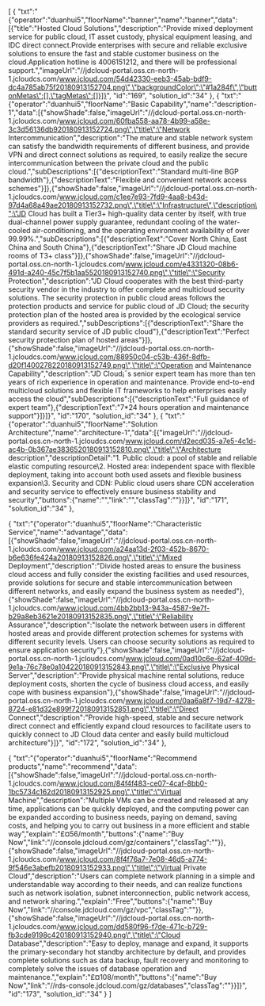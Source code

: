 [ 
{ "txt":"{\"operator\":\"duanhui5\",\"floorName\":\"banner\",\"name\":\"banner\",\"data\":[{\"title\":\"Hosted Cloud Solutions\",\"description\":\"Provide mixed deployment service for public cloud, IT asset custody, physical equipment leasing, and IDC direct connect.Provide enterprises with secure and reliable exclusive solutions to ensure the fast and stable customer business on the cloud.Application hotline is 4006151212, and there will be professional support.\",\"imageUrl\":\"//jdcloud-portal.oss.cn-north-1.jcloudcs.com/www.jcloud.com/54d42330-eeb3-45ab-bdf9-dc4a785ab75f20180913152704.png\",\"backgroundColor\":\"#1a284f\",\"buttonMetas\":[],\"tagMetas\":[]}]}", "id":"169", "solution_id":"34" }, { "txt":"{\"operator\":\"duanhui5\",\"floorName\":\"Basic Capability\",\"name\":\"description-1\",\"data\":[{\"showShade\":false,\"imageUrl\":\"//jdcloud-portal.oss.cn-north-1.jcloudcs.com/www.jcloud.com/60fba558-aa78-4b99-a58e-3c3d56136db920180913152724.png\",\"title\":\"Network Intercommunication\",\"description\":\"The mature and stable network system can satisfy the bandwidth requirements of different business, and provide VPN and direct connect solutions as required, to easily realize the secure intercommunication between the private cloud and the public cloud.\",\"subDescriptions\":[{\"descriptionText\":\"Standard multi-line BGP bandwidth\"},{\"descriptionText\":\"Flexible and convenient network access schemes\"}]},{\"showShade\":false,\"imageUrl\":\"//jdcloud-portal.oss.cn-north-1.jcloudcs.com/www.jcloud.com/c1ee7e93-7fd9-4aa8-b43d-97d4a68a49ae20180913152732.png\",\"title\":\"Infrastructure\",\"description\":\"JD Cloud has built a Tier3+ high-quality data center by itself, with true dual-channel power supply guarantee, redundant cooling of the water-cooled air-conditioning, and the operating environment availability of over 99.99%.\",\"subDescriptions\":[{\"descriptionText\":\"Cover North China, East China and South China\"},{\"descriptionText\":\"Share JD Cloud machine rooms of T3+ class\"}]},{\"showShade\":false,\"imageUrl\":\"//jdcloud-portal.oss.cn-north-1.jcloudcs.com/www.jcloud.com/e4331320-08b6-491d-a240-45c7f5b1aa5520180913152740.png\",\"title\":\"Security Protection\",\"description\":\"JD Cloud cooperates with the best third-party security vendor in the industry to offer complete and multicloud security solutions. The security protection in public cloud areas follows the protection products and service for public cloud of JD Cloud; the security protection plan of the hosted area is provided by the ecological service providers as required.\",\"subDescriptions\":[{\"descriptionText\":\"Share the standard security service of JD public cloud\"},{\"descriptionText\":\"Perfect security protection plan of hosted areas\"}]},{\"showShade\":false,\"imageUrl\":\"//jdcloud-portal.oss.cn-north-1.jcloudcs.com/www.jcloud.com/88950c04-c53b-436f-8dfb-d20f1400278220180913152749.png\",\"title\":\"Operation and Maintenance Capability\",\"description\":\"JD Cloud¡¯s senior expert team has more than ten years of rich experience in operation and maintenance. Provide end-to-end multicloud solutions and flexible IT frameworks to help enterprises easily access the cloud\",\"subDescriptions\":[{\"descriptionText\":\"Full guidance of expert team\"},{\"descriptionText\":\"7*24 hours operation and maintenance support\"}]}]}", "id":"170", "solution_id":"34" }, 
{ "txt":"{\"operator\":\"duanhui5\",\"floorName\":\"Solution Architecture\",\"name\":\"architecture-1\",\"data\":[{\"imageUrl\":\"//jdcloud-portal.oss.cn-north-1.jcloudcs.com/www.jcloud.com/d2ecd035-a7e5-4c1d-ac4b-0b367ae3836520180913152810.png\",\"title\":\"Architecture description\",\"descriptionDetail\":\"1. Public cloud: a pool of stable and reliable elastic computing resource\\2. Hosted area: independent space with flexible deployment, taking into account both used assets and flexible business expansion\\3. Security and CDN: Public cloud users share CDN acceleration and security service to effectively ensure business stability and security\",\"buttons\":{\"name\":\"\",\"link\":\"\",\"classTag\":\"\"}}]}", "id":"171", "solution_id":"34" }, 

{ "txt":"{\"operator\":\"duanhui5\",\"floorName\":\"Characteristic Service\",\"name\":\"advantage\",\"data\":[{\"showShade\":false,\"imageUrl\":\"//jdcloud-portal.oss.cn-north-1.jcloudcs.com/www.jcloud.com/a24aa13d-2f03-452b-8670-b6e636fe424a20180913152826.png\",\"title\":\"Mixed Deployment\",\"description\":\"Divide hosted areas to ensure the business cloud access and fully consider the existing facilities and used resources, provide solutions for secure and stable intercommunication between different networks, and easily expand the business system as needed\"},{\"showShade\":false,\"imageUrl\":\"//jdcloud-portal.oss.cn-north-1.jcloudcs.com/www.jcloud.com/4bb2bb13-943a-4587-9e7f-b29a8eb3621e20180913152835.png\",\"title\":\"Reliability Assurance\",\"description\":\"Isolate the network between users in different hosted areas and provide different protection schemes for systems with different security levels. Users can choose security solutions as required to ensure application security\"},{\"showShade\":false,\"imageUrl\":\"//jdcloud-portal.oss.cn-north-1.jcloudcs.com/www.jcloud.com/0ad10c6e-62af-409d-9e1a-76c78e0a104220180913152843.png\",\"title\":\"Exclusive Physical Server\",\"description\":\"Provide physical machine rental solutions, reduce deployment costs, shorten the cycle of business cloud access, and easily cope with business expansion\"},{\"showShade\":false,\"imageUrl\":\"//jdcloud-portal.oss.cn-north-1.jcloudcs.com/www.jcloud.com/0aa6a8f7-19d7-4278-8724-e81d32e899f720180913152851.png\",\"title\":\"Direct Connect\",\"description\":\"Provide high-speed, stable and secure network direct connect and efficiently expand cloud resources to facilitate users to quickly connect to JD Cloud data center and easily build multicloud architecture\"}]}", "id":"172", "solution_id":"34" }, 

{ "txt":"{\"operator\":\"duanhui5\",\"floorName\":\"Recommend products\",\"name\":\"recommend\",\"data\":[{\"showShade\":false,\"imageUrl\":\"//jdcloud-portal.oss.cn-north-1.jcloudcs.com/www.jcloud.com/84f4f483-ce07-4caf-8bb0-1bc5734c162d20180913152925.png\",\"title\":\"Virtual Machine\",\"description\":\"Multiple VMs can be created and released at any time, applications can be quickly deployed, and the computing power can be expanded according to business needs, paying on demand, saving costs, and helping you to carry out business in a more efficient and stable way\",\"explain\":\"£¤56/month\",\"buttons\":{\"name\":\"Buy Now\",\"link\":\"//console.jdcloud.com/gz/containers\",\"classTag\":\"\"}},{\"showShade\":false,\"imageUrl\":\"//jdcloud-portal.oss.cn-north-1.jcloudcs.com/www.jcloud.com/8f4f76a7-7e08-46d5-a774-9f546e3abefb20180913152933.png\",\"title\":\"Virtual Private Cloud\",\"description\":\"Users can complete network planning in a simple and understandable way according to their needs, and can realize functions such as network isolation, subnet interconnection, public network access, and network sharing.\",\"explain\":\"Free\",\"buttons\":{\"name\":\"Buy Now\",\"link\":\"//console.jdcloud.com/gz/vpc\",\"classTag\":\"\"}},{\"showShade\":false,\"imageUrl\":\"//jdcloud-portal.oss.cn-north-1.jcloudcs.com/www.jcloud.com/dd580f96-f7de-471c-b729-fb3cde9198c420180913152940.png\",\"title\":\"Cloud Database\",\"description\":\"Easy to deploy, manage and expand, it supports the primary-secondary hot standby architecture by default, and provides complete solutions such as data backup, fault recovery and monitoring to completely solve the issues of database operation and maintenance.\",\"explain\":\"£¤108/month\",\"buttons\":{\"name\":\"Buy Now\",\"link\":\"//rds-console.jdcloud.com/gz/databases\",\"classTag\":\"\"}}]}", "id":"173", "solution_id":"34" } ]
